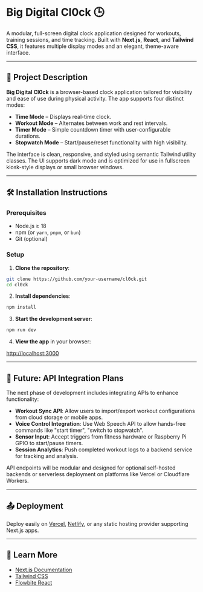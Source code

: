 # Big Digital Cl0ck 🕒

A modular, full-screen digital clock application designed for workouts, training sessions, and time tracking. Built with **Next.js**, **React**, and **Tailwind CSS**, it features multiple display modes and an elegant, theme-aware interface.

---

## 🧾 Project Description

**Big Digital Cl0ck** is a browser-based clock application tailored for visibility and ease of use during physical activity. The app supports four distinct modes:

- **Time Mode** – Displays real-time clock.
- **Workout Mode** – Alternates between work and rest intervals.
- **Timer Mode** – Simple countdown timer with user-configurable durations.
- **Stopwatch Mode** – Start/pause/reset functionality with high visibility.

The interface is clean, responsive, and styled using semantic Tailwind utility classes. The UI supports dark mode and is optimized for use in fullscreen kiosk-style displays or small browser windows.

---

## 🛠 Installation Instructions

### Prerequisites

- Node.js ≥ 18
- npm (or `yarn`, `pnpm`, or `bun`)
- Git (optional)

### Setup

1. **Clone the repository**:

```bash
git clone https://github.com/your-username/cl0ck.git
cd cl0ck
```

2. **Install dependencies**:

```bash
npm install
```

3. **Start the development server**:

```bash
npm run dev
```

4. **View the app** in your browser:

[http://localhost:3000](http://localhost:3000)

---

## 🔮 Future: API Integration Plans

The next phase of development includes integrating APIs to enhance functionality:

- **Workout Sync API**: Allow users to import/export workout configurations from cloud storage or mobile apps.
- **Voice Control Integration**: Use Web Speech API to allow hands-free commands like "start timer", "switch to stopwatch".
- **Sensor Input**: Accept triggers from fitness hardware or Raspberry Pi GPIO to start/pause timers.
- **Session Analytics**: Push completed workout logs to a backend service for tracking and analysis.

API endpoints will be modular and designed for optional self-hosted backends or serverless deployment on platforms like Vercel or Cloudflare Workers.

---

## 📤 Deployment

Deploy easily on [Vercel](https://vercel.com), [Netlify](https://www.netlify.com/), or any static hosting provider supporting Next.js apps.

---

## 🧠 Learn More

- [Next.js Documentation](https://nextjs.org/docs)
- [Tailwind CSS](https://tailwindcss.com/docs)
- [Flowbite React](https://flowbite-react.com/)
